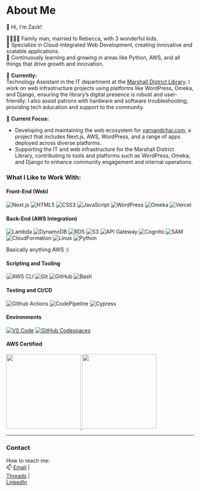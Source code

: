 # About Me

👋 Hi, I'm Zack!  

👨‍👩‍👦‍👦 Family man, married to Rebecca, with 3 wonderful kids.  
📱 Specialize in Cloud-Integrated Web Development, creating innovative and scalable applications.  
🌱 Continuously learning and growing in areas like Python, AWS, and all things that drive growth and innovation.  

💼 **Currently:**  
Technology Assistant in the IT department at the [Marshall District Library](https://github.com/Marshall-District-Library). I work on web infrastructure projects using platforms like WordPress, Omeka, and Django, ensuring the library’s digital presence is robust and user-friendly. I also assist patrons with hardware and software troubleshooting, providing tech education and support to the community.  

🎯 **Current Focus:**  
- Developing and maintaining the web ecosystem for [yarnandchai.com](https://yarnandchai.com), a project that includes Next.js, AWS, WordPress, and a range of apps deployed across diverse platforms.  
- Supporting the IT and web infrastructure for the Marshall District Library, contributing to tools and platforms such as WordPress, Omeka, and Django to enhance community engagement and internal operations.

### What I Like to Work With:

#### Front-End (Web)
![Next.js](https://img.shields.io/badge/Next.js-000000?style=flat&logo=next.js&logoColor=white)
![HTML5](https://img.shields.io/badge/HTML5-E34F26?style=flat&logo=html5&logoColor=white)
![CSS3](https://img.shields.io/badge/CSS3-1572B6?style=flat&logo=css3&logoColor=white)
![JavaScript](https://img.shields.io/badge/JavaScript-F7DF1E?style=flat&logo=javascript&logoColor=black)
![WordPress](https://img.shields.io/badge/WordPress-21759B?style=flat&logo=wordpress&logoColor=white)
![Omeka](https://img.shields.io/badge/Omeka-FF6D00?style=flat&logo=omeka&logoColor=white)
![Vercel](https://img.shields.io/badge/Vercel-000000?style=flat&logo=vercel&logoColor=white)

#### Back-End (AWS Integration)
![Lambda](https://img.shields.io/badge/AWS_Lambda-FB542B?style=flat&logo=amazonaws&logoColor=white)
![DynamoDB](https://img.shields.io/badge/DynamoDB-4053D6?style=flat&logo=amazon-dynamodb&logoColor=white)
![RDS](https://img.shields.io/badge/RDS-232F3E?style=flat&logo=amazonaws&logoColor=white)
![S3](https://img.shields.io/badge/Amazon_S3-569A31?style=flat&logo=amazon-s3&logoColor=white)
![API Gateway](https://img.shields.io/badge/API%20Gateway-3E721D?style=flat&logo=amazonaws&logoColor=white)
![Cognito](https://img.shields.io/badge/Cognito-20232A?style=flat&logo=amazon&logoColor=61DAFB)
![SAM](https://img.shields.io/badge/SAM-232F3E?style=flat&logo=amazonaws&logoColor=white)
![CloudFormation](https://img.shields.io/badge/CloudFormation-232F3E?style=flat&logo=amazonaws&logoColor=white)
![Linux](https://img.shields.io/badge/Linux-FCC624?style=flat&logo=linux&logoColor=black)
![Python](https://img.shields.io/badge/Python-3776AB?style=flat&logo=python&logoColor=white)

Basically anything AWS :) 

#### Scripting and Tooling 
![AWS CLI](https://img.shields.io/badge/AWS_CLI-232F3E?style=flat&logo=amazonaws&logoColor=white)
![Git](https://img.shields.io/badge/Git-F05032?style=flat&logo=git&logoColor=white)
![GitHub](https://img.shields.io/badge/GitHub-181717?style=flat&logo=github&logoColor=white)
![Bash](https://img.shields.io/badge/Bash-4EAA25?style=flat&logo=gnu-bash&logoColor=white)

#### Testing and CI/CD
![Github Actions](https://img.shields.io/badge/Github_Actions-2088FF?style=flat&logo=github-actions&logoColor=white)
![CodePipeline](https://img.shields.io/badge/CodePipeline-232F3E?style=flat&logo=amazonaws&logoColor=white)
![Cypress](https://img.shields.io/badge/Cypress-17202C?style=flat&logo=cypress&logoColor=white)

#### Environments
[![VS Code](https://img.shields.io/badge/VS_Code-007ACC?style=for-the-badge&logo=visual-studio-code&logoColor=white)](https://code.visualstudio.com/)
[![GitHub Codespaces](https://img.shields.io/badge/Github_Codespaces-181717?style=for-the-badge&logo=github&logoColor=white)](https://github.com/features/codespaces)

#### AWS Certified
<a href="https://www.credly.com/badges/c3dd34be-c860-4ff9-8642-4cc5fa44dd23/public_url">
    <img src="https://github-images-static.s3.amazonaws.com/images/aws-certified-cloud-practitioner.png" width="200" height="200" style="display:inline-block;">
</a>
<a href="https://www.credly.com/badges/979d80f0-ec47-4ff0-bac9-f7f146455546/public_url">
    <img src="https://github-images-static.s3.amazonaws.com/images/aws-certified-solutions-architect-associate.png" width="200" height="200" style="display:inline-block;">
</a>

---

### Contact

How to reach me:  
📫 [Email](mailto:zack@cloudzack.com) |  
[Threads](https://www.threads.net/@zackrydlangford) |  
[LinkedIn](https://www.linkedin.com/in/zackry-langford/)



<!---
zackrylangford/zackrylangford is a ✨ special ✨ repository because its `README.md` (this file) appears on your GitHub profile.
You can click the Preview link to take a look at your changes.
--->

